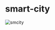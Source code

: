# smart-city
![smcity](https://user-images.githubusercontent.com/105555664/212747775-e8fb657c-f909-4d0d-9f2e-02db715ba601.jpg)

